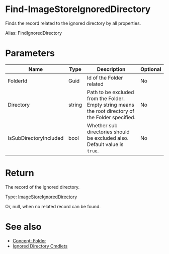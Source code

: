 # Find-ImageStoreIgnoredDirectory
Finds the record related to the ignored directory by all properties.

Alias: FindIgnoredDirectory

# Parameters
|Name|Type|Description|Optional|
|---|---|---|---|
|FolderId|Guid|Id of the Folder related|No|
|Directory|string|Path to be excluded from the Folder. Empty string means the root directory of the Folder specified.|No|
|IsSubDirectoryIncluded|bool|Whether sub directories should be excluded also. Default value is ```true```.|No|

# Return
The record of the ignored directory.

Type: [ImageStoreIgnoredDirectory](../../type/ImageStoreIgnoredDirectory.md)

Or, null, when no related record can be found.

# See also
  * [Concept: Folder](../../concept/Folder.md)
  * [Ignored Directory Cmdlets](../cmdlets.md#ignored-directory)